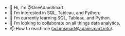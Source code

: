 - 👋 Hi, I’m @OneAdamSmart
- 👀 I’m interested in SQL, Tableau, and Python.
- 🌱 I’m currently learning SQL, Tableau, and Python.
- 💞️ I’m looking to collaborate on all things data analytics.
- 📫 How to reach me (adamsmart@adamsmart.info).

<!---
OneAdamSmart/OneAdamSmart is a ✨ special ✨ repository because its `README.md` (this file) appears on your GitHub profile.
You can click the Preview link to take a look at your changes.
--->

